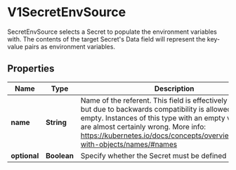 

# V1SecretEnvSource

SecretEnvSource selects a Secret to populate the environment variables with.  The contents of the target Secret's Data field will represent the key-value pairs as environment variables.
## Properties

Name | Type | Description | Notes
------------ | ------------- | ------------- | -------------
**name** | **String** | Name of the referent. This field is effectively required, but due to backwards compatibility is allowed to be empty. Instances of this type with an empty value here are almost certainly wrong. More info: https://kubernetes.io/docs/concepts/overview/working-with-objects/names/#names |  [optional]
**optional** | **Boolean** | Specify whether the Secret must be defined |  [optional]



